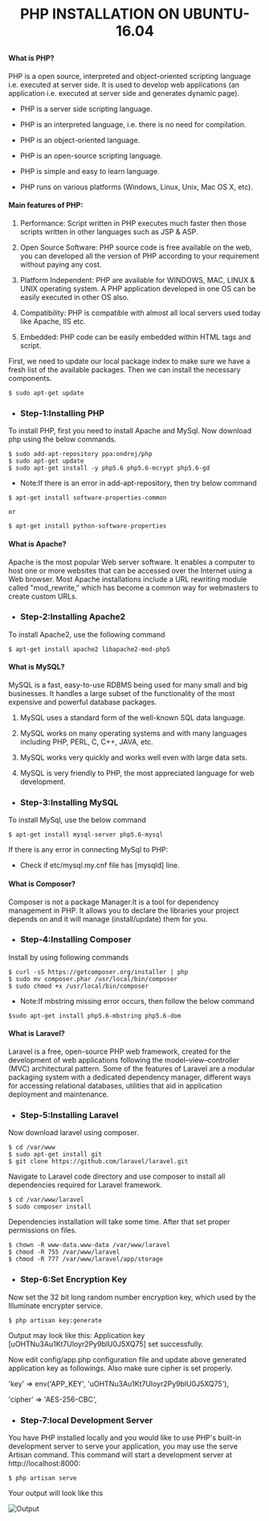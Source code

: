 # <p align="center"> PHP INSTALLATION ON UBUNTU-16.04</p>

#### What is PHP?

 PHP is a open source, interpreted and object-oriented scripting language i.e. executed at server side. It is used to develop web applications (an application i.e. executed at server side and generates dynamic page).

* PHP is a server side scripting language.

* PHP is an interpreted language, i.e. there is no need for compilation.

* PHP is an object-oriented language.

* PHP is an open-source scripting language.

* PHP is simple and easy to learn language.

* PHP runs on various platforms (Windows, Linux, Unix, Mac OS X, etc).

#### Main features of PHP:


1. Performance: Script written in PHP executes much faster then those scripts written in other languages such as JSP & ASP.

2. Open Source Software: PHP source code is free available on the web, you can developed all the version of PHP according to your requirement without paying any cost.

3. Platform Independent: PHP are available for WINDOWS, MAC, LINUX & UNIX operating system. A PHP application developed in one OS can be easily executed in other OS also.

4. Compatibility: PHP is compatible with almost all local servers used today like Apache, IIS etc.

5. Embedded: PHP code can be easily embedded within HTML tags and script.

First, we need to update our local package index to make sure we have a fresh list of the available packages. Then we can install the necessary components.

```$ sudo apt-get update```

* ### Step-1:Installing PHP 

To install PHP, first you need to install Apache and MySql.
Now download php using the below commands.
```
$ sudo add-apt-repository ppa:ondrej/php
$ sudo apt-get update
$ sudo apt-get install -y php5.6 php5.6-mcrypt php5.6-gd
```

* Note:If there is an error in add-apt-repository, then try below command
```
$ apt-get install software-properties-common

or

$ apt-get install python-software-properties
```

#### What is Apache?

 Apache is the most popular Web server software. It enables a computer to host one or more websites that can be accessed over the Internet using a Web browser. Most Apache installations include a URL rewriting module called "mod_rewrite," which has become a common way for webmasters to create custom URLs.

* ### Step-2:Installing Apache2

To install Apache2, use the following command

```$ apt-get install apache2 libapache2-mod-php5```

#### What is MySQL?

 MySQL is a fast, easy-to-use RDBMS being used for many small and big businesses. It handles a large subset of the functionality of the most expensive and powerful database packages.

1. MySQL uses a standard form of the well-known SQL data language.

2. MySQL works on many operating systems and with many languages including PHP, PERL, C, C++, JAVA, etc.

3. MySQL works very quickly and works well even with large data sets.

4. MySQL is very friendly to PHP, the most appreciated language for web development.

* ### Step-3:Installing MySQL

To install MySql, use the below command

```$ apt-get install mysql-server php5.6-mysql```

If there is any error in connecting MySql to PHP:

* Check if etc/mysql.my.cnf file has [mysqld] line.
 
#### What is Composer?

Composer is not a package Manager.It is a tool for dependency management in PHP. It allows you to declare the libraries your project depends on and it will manage (install/update) them for you.

* ### Step-4:Installing Composer
Install by using following commands
```
$ curl -sS https://getcomposer.org/installer | php
$ sudo mv composer.phar /usr/local/bin/composer
$ sudo chmod +x /usr/local/bin/composer
```
* Note:If mbstring missing error occurs, then follow the below command

```$sudo apt-get install php5.6-mbstring php5.6-dom```

#### What is Laravel?

Laravel is a free, open-source PHP web framework, created for the development of web applications following the model–view–controller (MVC) architectural pattern. Some of the features of Laravel are a modular packaging system with a dedicated dependency manager, different ways for accessing relational databases, utilities that aid in application deployment and maintenance.

* ### Step-5:Installing Laravel

Now download laravel using composer.

```
$ cd /var/www
$ sudo apt-get install git
$ git clone https://github.com/laravel/laravel.git
```

Navigate to Laravel code directory and use composer to install all dependencies required for Laravel framework.

```
$ cd /var/www/laravel
$ sudo composer install
```

Dependencies installation will take some time. After that set proper permissions on files.

```
$ chown -R www-data.www-data /var/www/laravel
$ chmod -R 755 /var/www/laravel
$ chmod -R 777 /var/www/laravel/app/storage
```

* ### Step-6:Set Encryption Key

Now set the 32 bit long random number encryption key, which used by the Illuminate encrypter service.

```$ php artisan key:generate```

Output may look like this: Application key [uOHTNu3Au1Kt7Uloyr2Py9blU0J5XQ75] set successfully.

Now edit config/app.php configuration file and update above generated application key as followings. Also make sure cipher is set properly.

'key' => env('APP_KEY', 'uOHTNu3Au1Kt7Uloyr2Py9blU0J5XQ75'),

'cipher' => 'AES-256-CBC',

* ### Step-7:local Development Server

 You have PHP installed locally and you would like to use PHP's built-in development server to serve your application, you may use the serve Artisan command. This command will start a development server at http://localhost:8000:

```$ php artisan serve```

Your output will look like this

![Output](output.png)


